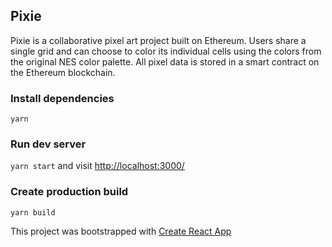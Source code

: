 
## Pixie
Pixie is a collaborative pixel art project built on Ethereum. Users share a single grid and can choose to color its individual cells using the colors from the original NES color palette. All pixel data is stored in a smart contract on the Ethereum blockchain.

### Install dependencies
`yarn`

### Run dev server
`yarn start` and visit [http://localhost:3000/](http://localhost:3000/)

### Create production build
`yarn build`
  
This project was bootstrapped with [Create React App](https://github.com/facebook/create-react-app)

